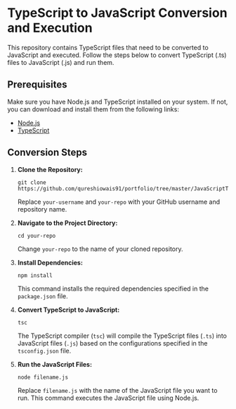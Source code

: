 # TypeScript to JavaScript Conversion and Execution

This repository contains TypeScript files that need to be converted to JavaScript and executed. Follow the steps below to convert TypeScript (.ts) files to JavaScript (.js) and run them.

## Prerequisites

Make sure you have Node.js and TypeScript installed on your system. If not, you can download and install them from the following links:

- [Node.js](https://nodejs.org/)
- [TypeScript](https://www.typescriptlang.org/)

## Conversion Steps

1. **Clone the Repository:**
   ```
   git clone https://github.com/qureshiowais91/portfolio/tree/master/JavaScriptTask/Day_06_OOPS_TASK
   ```
   Replace `your-username` and `your-repo` with your GitHub username and repository name.

2. **Navigate to the Project Directory:**
   ```
   cd your-repo
   ```
   Change `your-repo` to the name of your cloned repository.

3. **Install Dependencies:**
   ```
   npm install
   ```
   This command installs the required dependencies specified in the `package.json` file.

4. **Convert TypeScript to JavaScript:**
   ```
   tsc
   ```
   The TypeScript compiler (`tsc`) will compile the TypeScript files (`.ts`) into JavaScript files (`.js`) based on the configurations specified in the `tsconfig.json` file.

5. **Run the JavaScript Files:**
   ```
   node filename.js
   ```
   Replace `filename.js` with the name of the JavaScript file you want to run. This command executes the JavaScript file using Node.js.